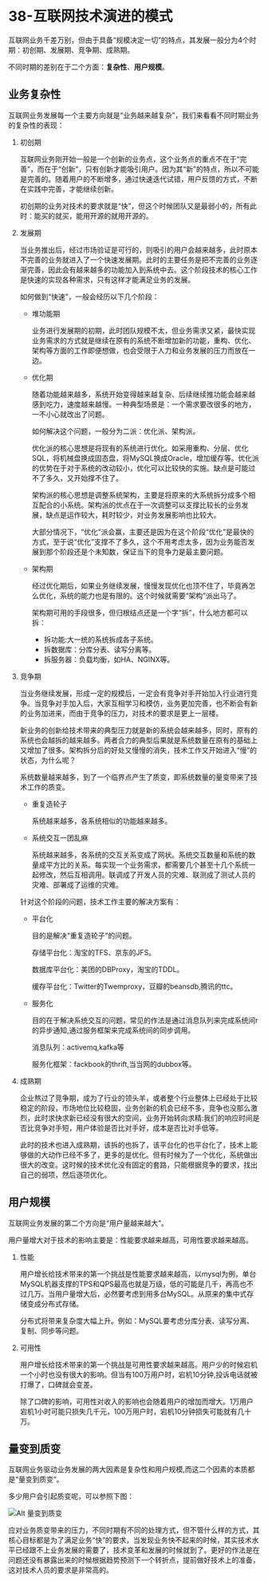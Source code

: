 # 38-互联网技术演进的模式

互联网业务千差万别，但由于具备“规模决定一切”的特点，其发展一般分为4个时期：初创期、发展期、竞争期、成熟期。

不同时期的差别在于二个方面：**复杂性**、**用户规模**。

## 业务复杂性

互联网业务发展每一个主要方向就是“业务越来越复杂”，我们来看看不同时期业务的复杂性的表现：

1. 初创期

    互联网业务刚开始一般是一个创新的业务点，这个业务点的重点不在于“完善”，而在于“创新”，只有创新才能吸引用户。因为其“新”的特点，所以不可能是完善的。随着用户的不断增多，通过快速迭代试错，用户反馈的方式，不断在实践中完善，才能继续创新。

    初创期的业务对技术的要求就是“快”，但这个时候团队又是最弱小的，所有此时：能买的就买，能用开源的就用开源的。

2. 发展期

    当业务推出后，经过市场验证是可行的，则吸引的用户会越来越多，此时原本不完善的业务就进入了一个快速发展期。此时的主要任务是把不完善的业务逐渐完善，因此会有越来越多的功能加入到系统中去。这个阶段技术的核心工作是快速的实现各种需求，只有这样才能满足业务的发展。

    如何做到“快速”，一般会经历以下几个阶段：

    - 堆功能期

        业务进行发展期的初期，此时团队规模不太，但业务需求又紧，最快实现业务需求的方式就是继续在原有的系统不断增加新的功能，重构、优化、架构等方面的工作即便想做，也会受限于人力和业务发展的压力而放在一边。

    - 优化期

        随着功能越来越多，系统开始变得越来越复杂、后续继续推功能会越来越感到吃力，速度越来越慢。一种典型场景是：一个需求要改很多的地方，一不小心就改出了问题。

        如何解决这个问题，一般分为二派：优化派、架构派。

        优化派的核心思想是将现有的系统进行优化。如采用重构、分层、优化SQL，将机械盘换成固态盘，将MySQL换成Oracle，增加缓存等。优化派的优势在于对于系统的改动较小，优化可以比较快的实施。缺点是可能过不了多久，又开始撑不住了。

        架构派的核心思想是调整系统架构，主要是将原来的大系统拆分成多个相互配合的小系统。架构派的优点在于一次调整可以支撑比较长的业务发展，缺点是运作较大，耗时较少，对业务发展影响也比较大。

        大部分情况下，“优化”派会赢，主要还是因为在这个阶段“优化”是最快的方式，至于说“优化”支撑不了多久，这个不用考虑太多，因为业务能否发展到那个阶段还是个未知数，保证当下的竞争力是最主要问题。

    - 架构期

        经过优化期后，如果业务继续发展，慢慢发现优化也顶不住了，毕竟再怎么优化，系统的能力也是有限的。这个时候就需要“架构”派出马了。

        架构期可用的手段很多，但归根结点还是一个字“拆”，什么地方都可以拆：
        - 拆功能:大一统的系统拆成各子系统。
        - 拆数据库：分库分表、读写分离等。
        - 拆服务器：负载均衡，如HA、NGINX等。
3. 竞争期

   当业务继续发展，形成一定的规模后，一定会有竞争对手开始加入行业进行竞争。当竞争对手加入后，大家互相学习和模仿，业务更加完善，也不断会有新的业务加进来，而由于竞争的压力，对技术的要求是更上一层楼。

   新业务的创新给技术带来的典型压力就是新的系统会越来越多，同时，原有的系统也会越拆的越来越多。两者合力的典型后果就是系统数量在原有的基础上又增加了很多。架构拆分后的好处又慢慢的消失，技术工作又开始进入“慢”的状态，为什么呢？

   系统数量越来越多，到了一个临界点产生了质变，即系统数量的量变带来了技术工作的质变。

   - 重复造轮子

       系统越来越多，各系统相似的功能越来越多。

   - 系统交互一团乱麻

       系统越来越多，各系统的交互关系变成了网状。系统交互数量和系统的数量成平方比的关系。每实现一个业务需求，都需要几个甚至十几个系统一起修改，然后互相调用。联调成了开发人员的灾难、联测成了测试人员的灾难、部署成了运维的灾难。

   针对这个阶段的问题，技术工作主要的解决方案有：

   - 平台化

       目的是解决“重复造轮子”的问题。

       存储平台化：淘宝的TFS、京东的JFS。

       数据库平台化：美团的DBProxy，淘宝的TDDL。

       缓存平台化：Twitter的Twemproxy，豆瓣的beansdb,腾讯的ttc。


   - 服务化

       目的在于解决系统交互的问题，常见的作法是通过消息队列来完成系统间r的异步通知,通过服务框架来完成系统间的同步调用。

       消息队列：activemq,kafka等

       服务化框架：fackbook的thrift,当当网的dubbox等。

4. 成熟期

   企业熬过了竞争期，成为了行业的领头羊，或者整个行业整体上已经处于比较稳定的阶段，市场地位比较稳固，业务创新的机会已经不多，竞争也没那么激烈，此时求快求新已经没有很大的空间，业务开始转向求精:我们的响应时间是否比竞争对手短，用户体验是否比对手好，成本是否比对手低等。

   此时的技术也进入成熟期，该拆的也拆了，该平台化的也平台化了，技术上能够做的大动作已经不多了，更多的是优化。但有时候为了一个优化，系统做出很大的改变。这时候的技术优化没有固定的套路，只能根据竞争的要求，找出自己的弱项，然后逐项优化。


## 用户规模

互联网业务发展的第二个方向是“用户量越来越大”。

用户量增大对于技术的影响主要是：性能要求越来越高，可用性要求越来越高。

1. 性能

    用户增长给技术带来的第一个挑战是性能要求越来越高，以mysql为例，单台MySQL机器支撑的TPS和QPS最高也就是万级，低的可能是几千，再高也不过几万。当用户量增大后，必然要考虑到用多台MySQL。从原来的集中式存储变成分布式存储。

    分布式将带来复杂度大幅上升。例如：MySQL要考虑分库分表、读写分离、复制、同步等问题。

2. 可用性

    用户增长给技术带来的第一个挑战是可用性要求越来越高。用户少的时候宕机一个小时也没有很大的影响。但当有100万用户时，宕机10分钟,投诉电话就被打爆了，口碑就会变差。

    除了口碑的影响，可用性对收入的影响也会随着用户的增加而增大。1万用户宕机1小时可能只损失几千元，100万用户时，宕机10分钟损失可能就有几十万。

## 量变到质变

互联网业务驱动业务发展的两大因素是复杂性和用户规模,而这二个因素的本质都是“量变到质变”。

多少用户会引起质变呢，可以参照下图：

![Alt 量变到质变](1031-2.png)

应对业务质变带来的压力，不同时期有不同的处理方式，但不管什么样的方式，其核心目标都是为了满足业务“快”的要求，当发现业务快不起来的时候，其实技术水平已经跟不上业务发展的需要了，技术变革和发展的时候就到了。更好的作法是在问题还没有暴露出来的时候根据趋势预测下一个转折点，提前做好技术上的准备，这对技术人员的要求是非常高的。



    

